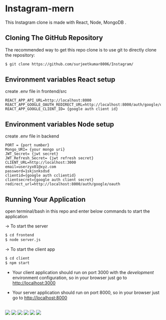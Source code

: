 ﻿# Instagram-mern
This Instagram clone is made with React, Node, MongoDB .


## Cloning The GitHub Repository
The recommended way to get this repo clone is to use git to directly clone the repository:

```bash
$ git clone https://github.com/surjeetkumar8006/Instagram/
```

## Environment variables React setup 
create .env file in frontend/src
```
REACT_APP_API_URL=http://localhost:8000
REACT_APP_GOOGLE_OAUTH_REDIRECT_URL=http://localhost:8000/auth/google/oauth
REACT_APP_GOOGLE_CLIENT_ID= {google auth client id}

```
## Environment variables Node setup 
create .env file in backend
```
PORT = {port number}
Mongo_URI= {your mongo uri}
JWT_Secret= {jwt secret}
JWT_Refresh_Secret= {jwt refresh secret}
CLIENT_URL=http://localhost:3000
email=userzyx01@xyz.com
password=1skjsnksdsd
clientid={google auth cclientid}
clientsecret={google auth client secret}
redirect_url=http://localhost:8000/auth/google/oauth

```


## Running Your Application

open terminal/bash in this repo and enter below commands to start the application

&#8594; To start the server
```bash
$ cd frontend
$ node server.js
```

&#8594; To start the client app
```bash
$ cd client
$ npm start
```



* Your client application should run on port 3000 with the *development* environment configuration, so in your browser just go to [http://localhost:3000](http://localhost:3000)

* Your server application should run on port 8000, so in your browser just go to [http://localhost:8000](http://localhost:3000)

<br>

<img src="./images/login.png">
<img src="./images/home.png">
<img src="./images/story.png">
<img src="./images/chat.png">
<img src="./images/explore.png">
<img src="./images/profile.png">
